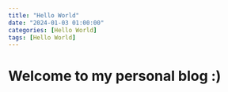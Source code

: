 ```yaml
---
title: "Hello World"
date: "2024-01-03 01:00:00"
categories: [Hello World]
tags: [Hello World]
---
```


# Welcome to my personal blog :)


